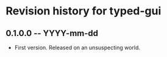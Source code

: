# Revision history for typed-gui

## 0.1.0.0 -- YYYY-mm-dd

* First version. Released on an unsuspecting world.
